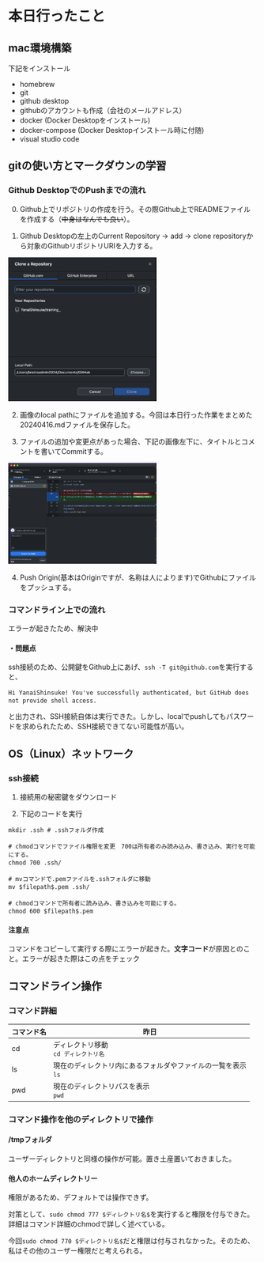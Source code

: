 # 本日行ったこと

## mac環境構築
下記をインストール
* homebrew
* git
* github desktop
* githubのアカウントも作成（会社のメールアドレス）
* docker (Docker Desktopをインストール)
* docker-compose (Docker Desktopインストール時に付随)
* visual studio code

## gitの使い方とマークダウンの学習

### Github DesktopでのPushまでの流れ
0. Github上でリポジトリの作成を行う。その際Github上でREADMEファイルを作成する（~~中身はなんでも良い~~）。

1. Github Desktopの左上のCurrent Repository → add → clone repositoryから対象のGithubリポジトリURIを入力する。
<img src="image.png" width="300">

2. 画像のlocal pathにファイルを追加する。今回は本日行った作業をまとめた20240416.mdファイルを保存した。

3. ファイルの追加や変更点があった場合、下記の画像左下に、タイトルとコメントを書いてCommitする。
<img src="image-1.png" width="300">

4. Push Origin(基本はOriginですが、名称は人によります)でGithubにファイルをプッシュする。

### コマンドライン上での流れ
エラーが起きたため、解決中

#### ・問題点

ssh接続のため、公開鍵をGithub上にあげ、`ssh -T git@github.com`を実行すると、

```
Hi YanaiShinsuke! You've successfully authenticated, but GitHub does not provide shell access.
```
と出力され、SSH接続自体は実行できた。しかし、localでpushしてもパスワードを求められたため、SSH接続できてない可能性が高い。

## OS（Linux）ネットワーク

### ssh接続
1. 接続用の秘密鍵をダウンロード

2. 下記のコードを実行

```
mkdir .ssh # .sshフォルダ作成

# chmodコマンドでファイル権限を変更　700は所有者のみ読み込み、書き込み、実行を可能にする。
chmod 700 .ssh/ 

# mvコマンドで.pemファイルを.sshフォルダに移動
mv $filepath$.pem .ssh/

# chmodコマンドで所有者に読み込み、書き込みを可能にする。
chmod 600 $filepath$.pem
```

#### 注意点
コマンドをコピーして実行する際にエラーが起きた。**文字コード**が原因とのこと。エラーが起きた際はこの点をチェック

## コマンドライン操作
### コマンド詳細
|コマンド名|昨日|
|----|-----|
|cd|ディレクトリ移動<br>`cd ディレクトリ名`|
|ls|現在のディレクトリ内にあるフォルダやファイルの一覧を表示<br>`ls`|
|pwd|現在のディレクトリパスを表示<br>`pwd`|

### コマンド操作を他のディレクトリで操作
#### /tmpフォルダ
ユーザーディレクトリと同様の操作が可能。置き土産置いておきました。

#### 他人のホームディレクトリー
権限があるため、デフォルトでは操作できず。

対策として、`sudo chmod 777 $ディレクトリ名$`を実行すると権限を付与できた。詳細はコマンド詳細のchmodで詳しく述べている。


今回`sudo chmod 770 $ディレクトリ名$`だと権限は付与されなかった。そのため、私はその他のユーザー権限だと考えられる。


